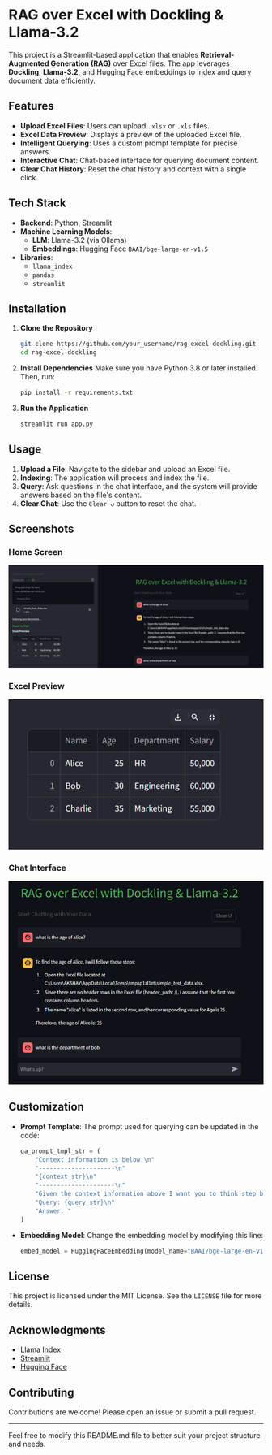 # RAG over Excel with Dockling & Llama-3.2

This project is a Streamlit-based application that enables **Retrieval-Augmented Generation (RAG)** over Excel files. The app leverages **Dockling**, **Llama-3.2**, and Hugging Face embeddings to index and query document data efficiently.

## Features
- **Upload Excel Files**: Users can upload `.xlsx` or `.xls` files.
- **Excel Data Preview**: Displays a preview of the uploaded Excel file.
- **Intelligent Querying**: Uses a custom prompt template for precise answers.
- **Interactive Chat**: Chat-based interface for querying document content.
- **Clear Chat History**: Reset the chat history and context with a single click.

## Tech Stack
- **Backend**: Python, Streamlit
- **Machine Learning Models**:
  - **LLM**: Llama-3.2 (via Ollama)
  - **Embeddings**: Hugging Face `BAAI/bge-large-en-v1.5`
- **Libraries**:
  - `llama_index`
  - `pandas`
  - `streamlit`

## Installation

1. **Clone the Repository**
   ```bash
   git clone https://github.com/your_username/rag-excel-dockling.git
   cd rag-excel-dockling
   ```

2. **Install Dependencies**
   Make sure you have Python 3.8 or later installed. Then, run:
   ```bash
   pip install -r requirements.txt
   ```

3. **Run the Application**
   ```bash
   streamlit run app.py
   ```

## Usage

1. **Upload a File**: Navigate to the sidebar and upload an Excel file.
2. **Indexing**: The application will process and index the file.
3. **Query**: Ask questions in the chat interface, and the system will provide answers based on the file's content.
4. **Clear Chat**: Use the `Clear ↺` button to reset the chat.

## Screenshots

### Home Screen
![Home Screen](home_screen.png)

### Excel Preview
![Excel Preview](excelsheet.png)

### Chat Interface
![Chat Interface](chat.png)

## Customization

- **Prompt Template**: The prompt used for querying can be updated in the code:
  ```python
  qa_prompt_tmpl_str = (
      "Context information is below.\n"
      "---------------------\n"
      "{context_str}\n"
      "---------------------\n"
      "Given the context information above I want you to think step by step to answer the query in a highly precise and crisp manner focused on the final answer, incase case you don't know the answer say 'I don't know!'.\n"
      "Query: {query_str}\n"
      "Answer: "
  )
  ```

- **Embedding Model**: Change the embedding model by modifying this line:
  ```python
  embed_model = HuggingFaceEmbedding(model_name="BAAI/bge-large-en-v1.5", trust_remote_code=True)
  ```

## License
This project is licensed under the MIT License. See the `LICENSE` file for more details.

## Acknowledgments
- [Llama Index](https://github.com/jerryjliu/llama_index)
- [Streamlit](https://streamlit.io)
- [Hugging Face](https://huggingface.co)

## Contributing
Contributions are welcome! Please open an issue or submit a pull request.

---

Feel free to modify this README.md file to better suit your project structure and needs.

